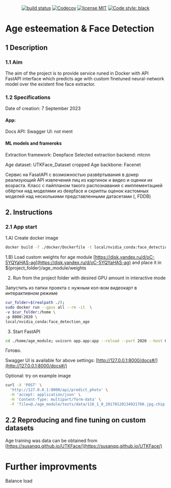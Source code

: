 
<div align="center">
  <a href="https://gitlab.com/ml_edu_tarasov/full_projects/face_p_age_detection/pipelines"><img src="https://gitlab.com/ml_edu_tarasov/full_projects/face_p_age_detection/badges/dev/pipeline.svg" alt="build status"></a>
  <a href="https://codecov.io/gl/GrigoriiTarasov/face_p_age_detection" >
<img src="https://codecov.io/gl/GrigoriiTarasov/face_p_age_detection/graph/badge.svg?token=I1Q253S7TA" alt="Codecov"/></a>
  <a href="https://opensource.org/licenses/MIT"><img src="https://img.shields.io/badge/License-MIT-green.svg" alt="license MIT"></a>
  <a href="https://github.com/psf/black"><img src="https://img.shields.io/badge/code%20style-black-000000.svg" alt="Code style: black"></a>
</div>

# Age esteemation & Face Detection

## 1 Description
### 1.1 Aim
The aim of the project is to provide service runed in Docker with API FastAPI interface which predicts age with custom finetuned neural-network model over the existent fine face extractor.

### 1.2 Specifications

Date of creation: 7 September 2023

#### App:
Docs API: Swagger
UI: not ment

#### ML models and frameroks
Extraction framework: Deepface
Selected extraction backend: mtcnn

Age dataset: UTKFace_Dataset cropped
Age backbone: Facenet

Сервис на FasatAPI с возможностью развёртывания в докер реализующий API извлечения лиц из картинок и видео и оценки их возраста. Класс с пайпланом такого распознавания с имплементацией обёртки над моделями из deepface и скрипты оценок кастомных моделей над несколькими представленными датасетами (, FDDB)

## 2. Instructions

### 2.1 App start

1.A) Create docker image

```bash
docker build -f ./docker/Dockerfile -t local/nvidia_conda:face_detection_age .
```
1.B) Load custom weights for age module [https://disk.yandex.ru/d/oC-5YQYaHAS-ag](https://disk.yandex.ru/d/oC-5YQYaHAS-ag)
and place it in ${project_folder}/age_module/weights 

2) Run from the project folder with desired GPU amount in interactive mode

  Запустить из папки проекта с нужным кол-вом видеокарт в интерактивном режиме


```bash
cur_folder=$(realpath ./);
sudo docker run --gpus all --rm -it  \
-v $cur_folder:/home \
-p 8000:2020 \
local/nvidia_conda:face_detection_age
```

3) Start FastAPI

```bash
cd ./home/age_module; uvicorn app.app:app --reload --port 2020 --host 0.0.0.0
```


Готово.

Swagger UI is available for above settings:
[http://127.0.0.1:8000/docs#/](http://127.0.0.1:8000/docs#/)

Optional: try on example image

```bash
curl -X 'POST' \
  'http://127.0.0.1:8000/api/predict_photo' \
  -H 'accept: application/json' \
  -H 'Content-Type: multipart/form-data' \
  -F 'file=@./age_module/tests/data/116_1_0_20170120134921760.jpg.chip.jpg;type=image/jpeg'
```

## 2.2 Reproducing and fine tuning on custom datasets
 
Age training was data can be obtained from [https://susanqq.github.io/UTKFace/](https://susanqq.github.io/UTKFace/)

# Further improvments

Balance load 
